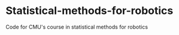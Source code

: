 Statistical-methods-for-robotics
================================

Code for CMU's course in statistical methods for robotics
